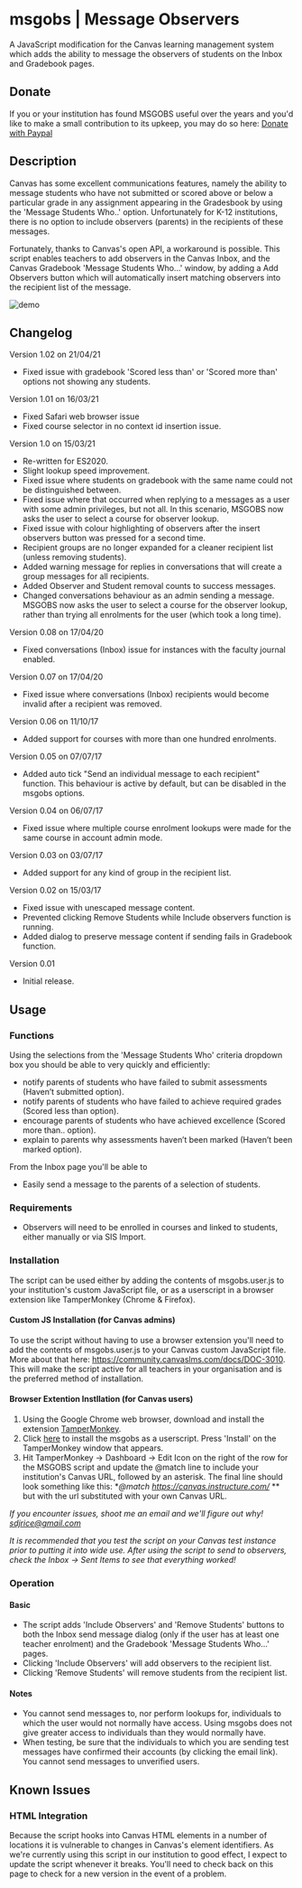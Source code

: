 # msgobs | Message Observers
A JavaScript modification for the Canvas learning management system which adds the ability to message the observers of students on the Inbox and Gradebook pages.

## Donate
If you or your institution has found MSGOBS useful over the years and you'd like to make a small contribution to its upkeep, you may do so here: [Donate with Paypal](https://www.paypal.com/donate?business=WUJDYC8N3G63S&currency_code=AUD)

## Description
Canvas has some excellent communications features, namely the ability to message students who have not submitted or scored above or below a particular grade in any assignment appearing in the Gradesbook by using the 'Message Students Who..' option. Unfortunately for K-12 institutions, there is no option to include observers (parents) in the recipients of these messages.

Fortunately, thanks to Canvas's open API, a workaround is possible. This script enables teachers to add observers in the Canvas Inbox, and the Canvas Gradebook 'Message Students Who...' window, by adding a Add Observers button which will automatically insert matching observers into the recipient list of the message. 

![demo](https://cloud.githubusercontent.com/assets/22314386/18670963/c71ac7ac-7f74-11e6-87f4-1b24d749f7a1.gif)

## Changelog
Version 1.02 on 21/04/21
- Fixed issue with gradebook 'Scored less than' or 'Scored more than' options not showing any students.

Version 1.01 on 16/03/21
- Fixed Safari web browser issue
- Fixed course selector in no context id insertion issue.

Version 1.0 on 15/03/21
- Re-written for ES2020.
- Slight lookup speed improvement.
- Fixed issue where students on gradebook with the same name could not be distinguished between. 
- Fixed issue where that occurred when replying to a messages as a user with some admin privileges, but not all. In this scenario, MSGOBS now asks the user to select a course for observer lookup. 
- Fixed issue with colour highlighting of observers after the insert observers button was pressed for a second time. 
- Recipient groups are no longer expanded for a cleaner recipient list (unless removing students).
- Added warning message for replies in conversations that will create a group messages for all recipients. 
- Added Observer and Student removal counts to success messages. 
- Changed conversations behaviour as an admin sending a message. MSGOBS now asks the user to select a course for the observer lookup, rather than trying all enrolments for the user (which took a long time). 

Version 0.08 on 17/04/20
- Fixed conversations (Inbox) issue for instances with the faculty journal enabled.

Version 0.07 on 17/04/20
- Fixed issue where conversations (Inbox) recipients would become invalid after a recipient was removed. 

Version 0.06 on 11/10/17
- Added support for courses with more than one hundred enrolments.

Version 0.05 on 07/07/17
- Added auto tick "Send an individual message to each recipient" function. This behaviour is active by default, but can be disabled in the msgobs options.

Version 0.04 on 06/07/17
- Fixed issue where multiple course enrolment lookups were made for the same course in account admin mode.

Version 0.03 on 03/07/17
- Added support for any kind of group in the recipient list.

Version 0.02 on 15/03/17
- Fixed issue with unescaped message content.
- Prevented clicking Remove Students while Include observers function is running.
- Added dialog to preserve message content if sending fails in Gradebook function.  

Version 0.01
- Initial release.


## Usage
### Functions
Using the selections from the 'Message Students Who' criteria dropdown box you should be able to very quickly and efficiently:
* notify parents of students who have failed to submit assessments (Haven’t submitted option).
* notify parents of students who have failed to achieve required grades (Scored less than option).
* encourage parents of students who have achieved excellence (Scored more than.. option).
* explain to parents why assessments haven’t been marked (Haven’t been marked option).

From the Inbox page you'll be able to
 * Easily send a message to the parents of a selection of students.

### Requirements
* Observers will need to be enrolled in courses and linked to students, either manually or via SIS Import.

### Installation
The script can be used either by adding the contents of msgobs.user.js to your institution's custom JavaScript file, or as a userscript in a browser extension like TamperMonkey (Chrome & Firefox).

#### Custom JS Installation (for Canvas admins)
To use the script without having to use a browser extension you'll need to add the contents of msgobs.user.js to your Canvas custom JavaScript file. More about that here: https://community.canvaslms.com/docs/DOC-3010. This will make the script active for all teachers in your organisation and is the preferred method of installation. 


#### Browser Extention Instllation (for Canvas users)
  1. Using the Google Chrome web browser, download and install the extension [TamperMonkey](https://chrome.google.com/webstore/detail/tampermonkey/dhdgffkkebhmkfjojejmpbldmpobfkfo).
  2. Click [here](https://github.com/sdjrice/msgobs/raw/master/msgobs.user.js) to install the msgobs as a userscript. Press 'Install' on the TamperMonkey window that appears.
  3. Hit TamperMonkey -> Dashboard -> Edit Icon on the right of the row for the MSGOBS script and update the @match line to include your institution's Canvas URL, followed by an asterisk. The final line should look something like this: **@match  https://canvas.instructure.com/* ** but with the url substituted with your own Canvas URL. 

*If you encounter issues, shoot me an email and we'll figure out why! sdjrice@gmail.com*

*It is recommended that you test the script on your Canvas test instance prior to putting it into wide use. After using the script to send to observers, check the Inbox -> Sent Items to see that everything worked!*

### Operation
#### Basic
* The script adds 'Include Observers' and 'Remove Students' buttons to both the Inbox
send message dialog (only if the user has at least one teacher enrolment) and the Gradebook 'Message Students Who...' pages.
* Clicking 'Include Observers' will add observers to the recipient list.
* Clicking 'Remove Students' will remove students from the recipient list.

#### Notes
* You cannot send messages to, nor perform lookups for, individuals to which the user would not normally have access. Using msgobs does not give greater access to individuals than they would normally have.
* When testing, be sure that the individuals to which you are sending test messages have confirmed their accounts (by clicking the email link). You cannot send messages to unverified users.

## Known Issues
### HTML Integration
Because the script hooks into Canvas HTML elements in a number of locations it is vulnerable to changes in Canvas's element identifiers. As we're currently using this script in our institution to good effect, I expect to update the script whenever it breaks. You'll need to check back on this page to check for a new version in the event of a problem.
